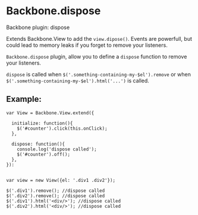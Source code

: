 Backbone.dispose
================

Backbone plugin: dispose

Extends Backbone.View to add the `view.dipose()`. Events are powerfull, but could lead to memory leaks if you forget to remove your listeners. 

`Backbone.dispose` plugin, allow you to define a `dispose` function to remove your listeners.

`dispose` is called when `$('.something-containing-my-$el').remove` or when `$('.something-containing-my-$el').html('...')` is called.


## Example:

    var View = Backbone.View.extend({

      initialize: function(){
        $('#counter').click(this.onClick);
      },

      dispose: function(){
        console.log('dispose called');
        $('#counter').off();
      },
    }):


    var view = new View({el: '.div1 .div2'});

    $('.div1').remove(); //dispose called
    $('.div2').remove(); //dispose called
    $('.div1').html('<div/>'); //dispose called
    $('.div2').html('<div/>'); //dispose called
